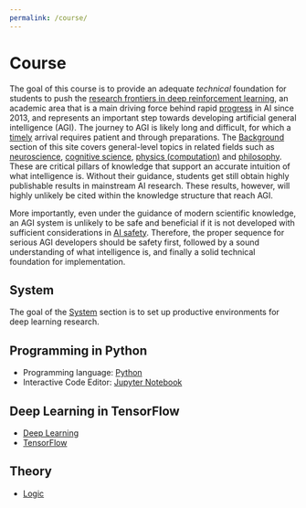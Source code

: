 ```yaml
---
permalink: /course/
---
```

# Course

The goal of this course is to provide an adequate *technical* foundation for students to push the [research frontiers in deep reinforcement learning](http://realai.org/deep-reinforcement-learning/), an academic area that is a main driving force behind rapid [progress](http://realai.org/progress/) in AI since 2013, and represents an important step towards developing artificial general intelligence (AGI). The journey to AGI is likely long and difficult, for which a [timely](http://realai.org/timing/) arrival requires patient and through preparations. The [Background](http://realai.org/background/) section of this site covers general-level topics in related fields such as [neuroscience](http://realai.org/background/neuroscience/), [cognitive science](http://realai.org/background/cognitive-science/), [physics (computation)](http://realai.org/background/computation/) and [philosophy](http://realai.org/background/philosophy/). These are critical pillars of knowledge that support an accurate intuition of what intelligence is. Without their guidance, students get still obtain highly publishable results in mainstream AI research. These results, however, will highly unlikely be cited within the knowledge structure that reach AGI.

More importantly, even under the guidance of modern scientific knowledge, an AGI system is unlikely to be safe and beneficial if it is not developed with sufficient considerations in [AI safety](http://realai.org/safety/). Therefore, the proper sequence for serious AGI developers should be safety first, followed by a sound understanding of what intelligence is, and finally a solid technical foundation for implementation.

## System 

The goal of the [System](http://realai.org/course/system/) section is to set up productive environments for deep learning research.

## Programming in Python

* Programming language: [Python](python.md)
* Interactive Code Editor: [Jupyter Notebook](http://realai.org/course/jupyter/)

## Deep Learning in TensorFlow

* [Deep Learning](http://realai.org/course/deep-learning/)
* [TensorFlow](tensorflow/README.md)

## Theory

* [Logic](logic.md)

